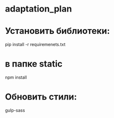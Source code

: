 # adaptation_plan

# Установить библиотеки:
pip install -r requiremenets.txt
# в папке static
npm install

# Обновить стили:
gulp-sass